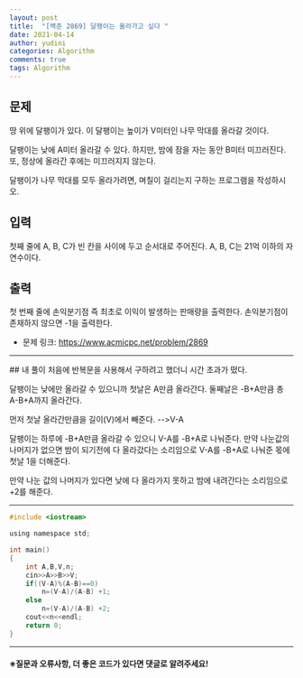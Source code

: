 ```yaml
---
layout: post
title:  "[백준 2869] 달팽이는 올라가고 싶다 "
date: 2021-04-14
author: yudini
categories: Algorithm
comments: true
tags: Algorithm 
---
```


## 문제

땅 위에 달팽이가 있다. 이 달팽이는 높이가 V미터인 나무 막대를 올라갈 것이다.

달팽이는 낮에 A미터 올라갈 수 있다. 하지만, 밤에 잠을 자는 동안 B미터 미끄러진다. 또, 정상에 올라간 후에는 미끄러지지 않는다.

달팽이가 나무 막대를 모두 올라가려면, 며칠이 걸리는지 구하는 프로그램을 작성하시오.

## 입력

첫째 줄에 A, B, C가 빈 칸을 사이에 두고 순서대로 주어진다. A, B, C는 21억 이하의 자연수이다.

## 출력

첫 번째 줄에 손익분기점 즉 최초로 이익이 발생하는 판매량을 출력한다. 손익분기점이 존재하지 않으면 -1을 출력한다.

* 문제 링크: <https://www.acmicpc.net/problem/2869>


<hr>
## 내 풀이
처음에 반복문을 사용해서 구하려고 했더니 시간 초과가 떴다. 

달팽이는 낮에만 올라갈 수 있으니까 첫날은 A만큼 올라간다. 둘째날은 -B+A만큼 총 A-B+A까지 올라간다.

먼저 첫날 올라간만큼을 길이(V)에서 빼준다.  -->V-A 

달팽이는 하루에 -B+A만큼 올라갈 수 있으니 V-A를 -B+A로 나눠준다. 만약 나눈값의 나머지가 없으면 밤이 되기전에 다 올라갔다는 소리임으로 V-A를 -B+A로 나눠준 몫에 첫날 1을 더해준다.

만약 나눈 값의 나머지가 있다면 낮에 다 올라가지 못하고 밤에 내려간다는 소리임으로 +2를 해준다.  

<hr>

~~~C
#include <iostream>                                                

using namespace std;

int main()
{
    int A,B,V,n;
    cin>>A>>B>>V;
    if((V-A)%(A-B)==0)
        n=(V-A)/(A-B) +1;
    else
        n=(V-A)/(A-B) +2;
    cout<<n<<endl;
    return 0;
}


~~~

<hr>


<h4>&#8251;질문과 오류사항, 더 좋은 코드가 있다면 댓글로 알려주세요!</h4>